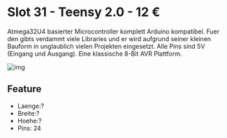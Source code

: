 [img]:https://github.com/zerocity/metalabAutomat/raw/master/31/1.jpg

# Slot 31 - Teensy 2.0 - 12 &euro;

Atmega32U4 basierter Microcontroller komplett Arduino kompatibel. Fuer den gibts verdammt viele Libraries und er wird aufgrund seiner kleinen Bauform in unglaublich vielen Projekten eingesetzt. Alle Pins sind 5V (Eingang und Ausgang). Eine klassische 8-Bit AVR Plattform.

![img]

## Feature
+ Laenge:?
+ Breite:?
+ Hoehe:?
+ Pins: 24
